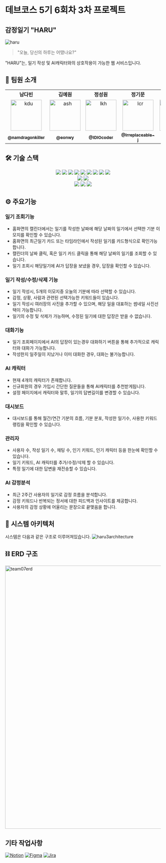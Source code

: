 # 데브코스 5기 6회차 3차 프로젝트
## 감정일기 "HARU"

![haru](https://github.com/user-attachments/assets/1f738454-4eb3-42eb-82c2-e179db042fc2)

>"오늘, 당신의 하루는 어땠나요?"

"HARU"는, 일기 작성 및 AI캐릭터와의 상호작용이 가능한 웹 서비스입니다.

## 👥 팀원 소개

<table>
  <tbody>
    <tr>
      <td align="center"><b>남다빈</b></td>
      <td align="center"><b>김예원</b></td>
      <td align="center"><b>정성원</b></td>
      <td align="center"><b>정기문</b></td>
      <td align="center"><b>박종욱</b></td>
     <tr/>

<tr>
      <td align="center"><a href="https://github.com/namdragonkiller"><img src="https://github.com/namdragonkiller.png" width="100px;" alt="kdu"/></a></td>
      <td align="center"><a href="https://github.com/eonwy"><img src="https://github.com/eonwy.png" width="100px;" alt="ash"/></a></td>
      <td align="center"><a href="https://github.com/IDIOcoder"><img src="https://github.com/IDIOcoder.png" width="100px;" alt="lkh"/></a></td>
      <td align="center"><a href="https://github.com/Irreplaceable-j"><img src="https://github.com/Irreplaceable-j.png" width="100px;" alt="lcr"/></a></td>
      <td align="center"><a href="https://github.com/JongWook6"><img src="https://github.com/JongWook6.png" width="100px;" alt="hyj"/></a></td>
     <tr/>

<tr>
      <td align="center"><a href="https://github.com/namdragonkiller"><sub><b>@namdragonkiller</b></sub></a><br /></td>
      <td align="center"><a href="https://github.com/eonwy"><sub><b>@eonwy</b></sub></a><br /></td>
      <td align="center"><a href="https://github.com/IDIOcoder"><sub><b>@IDIOcoder</b></sub></a><br /></td>
      <td align="center"><a href="https://github.com/Irreplaceable-j"><sub><b>@Irreplaceable-j</b></sub></a><br /></td>
      <td align="center"><a href="https://github.com/JongWook6"><sub><b>@JongWook6</b></sub></a><br /></td>
     <tr/>

  </tbody>
</table>

## 🛠 기술 스택
<div align="center">
<img src="https://img.shields.io/badge/Spring_Boot-6DB33F?style=for-the-badge&amp;logo=spring&amp;logoColor=white">
<img src="https://img.shields.io/badge/Spring_Security-6DB33F?style=for-the-badge&amp;logo=springsecurity&amp;logoColor=white">
<img src="https://img.shields.io/badge/JPA-6DB33F?style=for-the-badge&amp;logo=spring&amp;logoColor=white">
<img src="https://img.shields.io/badge/QueryDSL-0096C7?style=for-the-badge&amp;logo=querydsl&amp;logoColor=white">
<img src="https://img.shields.io/badge/LangChain4j-0056D6?style=for-the-badge&amp;logo=langchain&amp;logoColor=white">
<img src="https://img.shields.io/badge/MySQL-4479A1?style=for-the-badge&amp;logo=mysql&amp;logoColor=white">
<img src="https://img.shields.io/badge/Google_Gemini-4285F4?style=for-the-badge&amp;logo=google&amp;logoColor=white">
<img src="https://img.shields.io/badge/Redis-DC382D?style=for-the-badge&amp;logo=redis&amp;logoColor=white">
<img src="https://img.shields.io/badge/Thymeleaf-005F0F?style=for-the-badge&amp;logo=thymeleaf&amp;logoColor=white">
<br>
<img src="https://img.shields.io/badge/Maven-C71A36?style=for-the-badge&amp;logo=apachemaven&amp;logoColor=white">
<img src="https://img.shields.io/badge/Gradle-02303A?style=for-the-badge&amp;logo=gradle&amp;logoColor=white">
<br>
<img src="https://img.shields.io/badge/HTML5-E34F26?style=for-the-badge&amp;logo=html5&amp;logoColor=white">
<img src="https://img.shields.io/badge/CSS3-1572B6?style=for-the-badge&amp;logo=css3&amp;logoColor=white">
<img src="https://img.shields.io/badge/JavaScript-F7DF1E?style=for-the-badge&amp;logo=javascript&amp;logoColor=black">
<br>
</div>

## ⚙️ 주요기능

### 일기 조회기능
- 홈화면의 캘린더에서는 일기를 작성한 날짜에 해당 날짜의 일기에서 선택한 기분 이모지를 확인할 수 있습니다.
- 홈화면의 최근일기 카드 또는 타임라인에서 작성된 일기를 카드형식으로 확인가능합니다.
- 캘린더의 날짜 클릭, 혹은 일기 카드 클릭을 통해 해당 날짜의 일기를 조회할 수 있습니다.
- 일기 조회시 해당일기에 AI가 답장을 보냈을 경우, 답장을 확인할 수 있습니다.

### 일기 작성/수정/삭제 기능
- 일기 작성시, 5개의 이모지중 오늘의 기분에 따라 선택할 수 있습니다.
- 감정, 상황, 사람과 관련된 선택가능한 키워드들이 있습니다.
- 일기 작성시 여러장의 사진을 추가할 수 있으며, 해당 일을 대표하는 썸네일 사진선택이 가능합니다.
- 일기의 수정 및 삭제가 가능하며, 수정된 일기에 대한 답장은 받을 수 없습니다.

### 대화기능
- 일기 조회페이지에서 AI의 답장이 있는경우 대화하기 버튼을 통해 추가적으로 캐릭터와 대화가 가능합니다.
- 작성한지 일주일이 지났거나 이미 대화한 경우, 대화는 불가능합니다.

### AI 캐릭터
- 현재 4개의 캐릭터가 존재합니다.
- 신규회원의 경우 가입시 간단한 질문들을 통해 AI캐릭터를 추천받게됩니다.
- 설정 페이지에서 캐릭터와 말투, 일기의 답변길이를 변경할 수 있습니다.

### 대시보드
- 대시보드를 통해 월간/연간 기분의 흐름, 기분 분포, 작성한 일기수, 사용한 키워드 랭킹을 확인할 수 있습니다.

### 관리자
- 사용자 수, 작성 일기 수, 채팅 수, 인기 키워드, 인기 캐릭터 등을 한눈에 확인할 수 있습니다.
- 일기 키워드, AI 캐릭터를 추가/수정/삭제 할 수 있습니다.
- 특정 일기에 대한 답변을 재전송할 수 있습니다.

### AI 감정분석
- 최근 2주간 사용자의 일기로 감정 흐름을 분석합니다.
- 감정 키워드나 반복되는 정서에 대한 피드백과 인사이트를 제공합니다.
- 사용자의 감정 상황에 어울리는 문장으로 끝맺음을 합니다.

## 🔧 시스템 아키텍처
시스템은 다음과 같은 구조로 이루어져있습니다.
![haru3architecture](https://github.com/user-attachments/assets/8f514451-c7fa-42e0-8578-594a1db1eee6)

## ⛓️ ERD 구조
<img width="851" alt="team07erd" src="https://github.com/user-attachments/assets/fbfbcf68-f4f9-4d4a-92da-051850998b42" />

## 기타 작업사항
[![Notion](https://img.shields.io/badge/API명세서-000000?style=plastic&logo=Notion&logoColor=white)](https://www.notion.so/HARU-APIs-1fc3d0a9892d80a0a4f8f87b884c68fb?pvs=4)
[![Figma](https://img.shields.io/badge/UI목업-F24E1E?style=plastic&logo=Figma&logoColor=white)](https://www.figma.com/design/QGDpF4Wlg9it36HoKhp4Un/UI-Design?node-id=0-1&t=JSIrKBkVo2UJT1Nu-1)
[![Jira](https://img.shields.io/badge/일정관리-0052CC?style=plastic&logo=Jira&logoColor=white)](https://chillingcoding.atlassian.net/jira/software/projects/P3/list?atlOrigin=eyJpIjoiOTNkMjI3OWEwZTM0NDA3NTkzZDdlZDc0YTc2MTNiZDciLCJwIjoiaiJ9)

